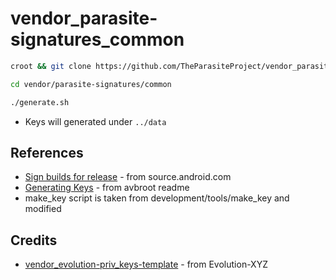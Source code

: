# vendor_parasite-signatures_common

```bash
croot && git clone https://github.com/TheParasiteProject/vendor_parasite-signatures_common vendor/parasite-signatures/common
```

```bash
cd vendor/parasite-signatures/common
```

```bash
./generate.sh
```

* Keys will generated under `../data`

## References

* [Sign builds for release](https://source.android.com/docs/core/ota/sign_builds) - from source.android.com
* [Generating Keys](https://github.com/chenxiaolong/avbroot?tab=readme-ov-file#generating-keys) - from avbroot readme
* make_key script is taken from development/tools/make_key and modified

## Credits

* [vendor_evolution-priv_keys-template](https://github.com/Evolution-XYZ/vendor_evolution-priv_keys-template) - from Evolution-XYZ
